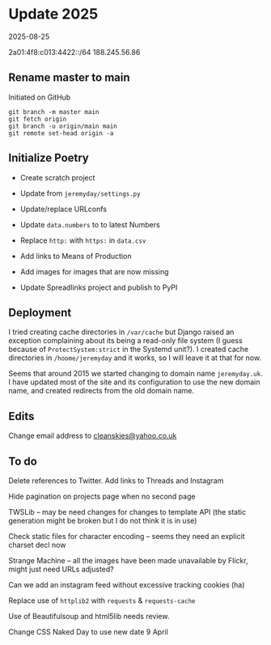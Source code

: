 # Update 2025

2025-08-25

2a01:4f8:c013:4422::/64
188.245.56.86

## Rename master to main

Initiated on GitHub

    git branch -m master main
    git fetch origin
    git branch -u origin/main main
    git remote set-head origin -a

## Initialize Poetry

- Create scratch project
- Update from `jeremyday/settings.py`
- Update/replace URLconfs

- Update `data.numbers` to to latest Numbers
- Replace `http:` with `https:` in `data.csv`
- Add links to Means of Production
- Add images for images that are now missing
- Update Spreadlinks project and publish to PyPI


## Deployment

I tried creating cache directories in `/var/cache` but Django raised an exception
complaining about its being a read-only file system (I guess because of
`ProtectSystem:strict` in the Systemd unit?). I created cache directories in
`/hoome/jeremyday` and it works, so I will leave it at that for now.

Seems that around 2015 we started changing to domain name `jeremyday.uk`.
I have updated most of the site and its configuration to use the new domain name,
and created redirects from the old domain name.

## Edits

Change email address to cleanskies@yahoo.co.uk

## To do



Delete references to Twitter. Add links to Threads and Instagram

Hide pagination on projects page when no second page



TWSLib – may be need changes for changes to template API (the static generation might be
broken but I do not think it is in use)

Check static files for character encoding – seems they need an explicit charset decl now



Strange Machine – all the images have been made unavailable by Flickr, might just need URLs adjusted?


Can we add an instagram feed without excessive tracking cookies (ha)

Replace use of `httplib2` with `requests` & `requests-cache`

Use of Beautifulsoup and html5lib needs review.

Change CSS Naked Day to use new date 9 April
